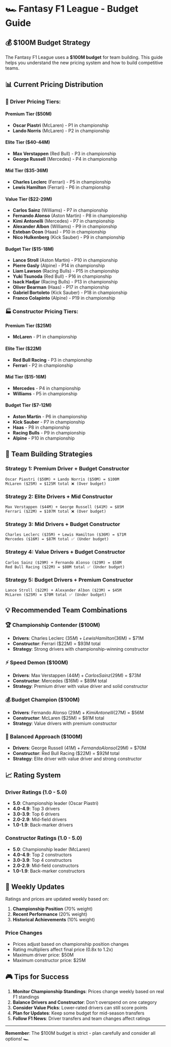 # 🏎️ Fantasy F1 League - Budget Guide

## 💰 $100M Budget Strategy

The Fantasy F1 League uses a **$100M budget** for team building. This guide helps you understand the new pricing system and how to build competitive teams.

## 📊 Current Pricing Distribution

### 🏁 **Driver Pricing Tiers:**

#### **Premium Tier ($50M)**
- **Oscar Piastri** (McLaren) - P1 in championship
- **Lando Norris** (McLaren) - P2 in championship

#### **Elite Tier ($40-44M)**
- **Max Verstappen** (Red Bull) - P3 in championship
- **George Russell** (Mercedes) - P4 in championship

#### **Mid Tier ($35-36M)**
- **Charles Leclerc** (Ferrari) - P5 in championship
- **Lewis Hamilton** (Ferrari) - P6 in championship

#### **Value Tier ($22-29M)**
- **Carlos Sainz** (Williams) - P7 in championship
- **Fernando Alonso** (Aston Martin) - P8 in championship
- **Kimi Antonelli** (Mercedes) - P7 in championship
- **Alexander Albon** (Williams) - P9 in championship
- **Esteban Ocon** (Haas) - P10 in championship
- **Nico Hulkenberg** (Kick Sauber) - P9 in championship

#### **Budget Tier ($15-18M)**
- **Lance Stroll** (Aston Martin) - P10 in championship
- **Pierre Gasly** (Alpine) - P14 in championship
- **Liam Lawson** (Racing Bulls) - P15 in championship
- **Yuki Tsunoda** (Red Bull) - P16 in championship
- **Isack Hadjar** (Racing Bulls) - P13 in championship
- **Oliver Bearman** (Haas) - P17 in championship
- **Gabriel Bortoleto** (Kick Sauber) - P18 in championship
- **Franco Colapinto** (Alpine) - P19 in championship

### 🏭 **Constructor Pricing Tiers:**

#### **Premium Tier ($25M)**
- **McLaren** - P1 in championship

#### **Elite Tier ($22M)**
- **Red Bull Racing** - P3 in championship
- **Ferrari** - P2 in championship

#### **Mid Tier ($15-16M)**
- **Mercedes** - P4 in championship
- **Williams** - P5 in championship

#### **Budget Tier ($7-12M)**
- **Aston Martin** - P6 in championship
- **Kick Sauber** - P7 in championship
- **Haas** - P8 in championship
- **Racing Bulls** - P9 in championship
- **Alpine** - P10 in championship

## 🎯 Team Building Strategies

### **Strategy 1: Premium Driver + Budget Constructor**
```
Oscar Piastri ($50M) + Lando Norris ($50M) = $100M
McLaren ($25M) = $125M total ❌ (Over budget)
```

### **Strategy 2: Elite Drivers + Mid Constructor**
```
Max Verstappen ($44M) + George Russell ($41M) = $85M
Ferrari ($22M) = $107M total ❌ (Over budget)
```

### **Strategy 3: Mid Drivers + Budget Constructor**
```
Charles Leclerc ($35M) + Lewis Hamilton ($36M) = $71M
Mercedes ($16M) = $87M total ✅ (Under budget)
```

### **Strategy 4: Value Drivers + Budget Constructor**
```
Carlos Sainz ($29M) + Fernando Alonso ($29M) = $58M
Red Bull Racing ($22M) = $80M total ✅ (Under budget)
```

### **Strategy 5: Budget Drivers + Premium Constructor**
```
Lance Stroll ($22M) + Alexander Albon ($23M) = $45M
McLaren ($25M) = $70M total ✅ (Under budget)
```

## 💡 Recommended Team Combinations

### **🏆 Championship Contender ($100M)**
- **Drivers**: Charles Leclerc ($35M) + Lewis Hamilton ($36M) = $71M
- **Constructor**: Ferrari ($22M) = $93M total
- **Strategy**: Strong drivers with championship-winning constructor

### **⚡ Speed Demon ($100M)**
- **Drivers**: Max Verstappen ($44M) + Carlos Sainz ($29M) = $73M
- **Constructor**: Mercedes ($16M) = $89M total
- **Strategy**: Premium driver with value driver and solid constructor

### **💰 Budget Champion ($100M)**
- **Drivers**: Fernando Alonso ($29M) + Kimi Antonelli ($27M) = $56M
- **Constructor**: McLaren ($25M) = $81M total
- **Strategy**: Value drivers with premium constructor

### **🎯 Balanced Approach ($100M)**
- **Drivers**: George Russell ($41M) + Fernando Alonso ($29M) = $70M
- **Constructor**: Red Bull Racing ($22M) = $92M total
- **Strategy**: Elite driver with value driver and strong constructor

## 📈 Rating System

### **Driver Ratings (1.0 - 5.0)**
- **5.0**: Championship leader (Oscar Piastri)
- **4.0-4.9**: Top 3 drivers
- **3.0-3.9**: Top 6 drivers
- **2.0-2.9**: Mid-field drivers
- **1.0-1.9**: Back-marker drivers

### **Constructor Ratings (1.0 - 5.0)**
- **5.0**: Championship leader (McLaren)
- **4.0-4.9**: Top 2 constructors
- **3.0-3.9**: Top 4 constructors
- **2.0-2.9**: Mid-field constructors
- **1.0-1.9**: Back-marker constructors

## 🔄 Weekly Updates

Ratings and prices are updated weekly based on:
1. **Championship Position** (70% weight)
2. **Recent Performance** (20% weight)
3. **Historical Achievements** (10% weight)

### **Price Changes**
- Prices adjust based on championship position changes
- Rating multipliers affect final price (0.8x to 1.2x)
- Maximum driver price: $50M
- Maximum constructor price: $25M

## 🎮 Tips for Success

1. **Monitor Championship Standings**: Prices change weekly based on real F1 standings
2. **Balance Drivers and Constructor**: Don't overspend on one category
3. **Consider Value Picks**: Lower-rated drivers can still score points
4. **Plan for Updates**: Keep some budget for mid-season transfers
5. **Follow F1 News**: Driver transfers and team changes affect ratings

---

**Remember**: The $100M budget is strict - plan carefully and consider all options! 🏎️
